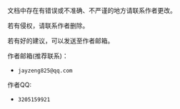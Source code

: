文档中存在有错误或不准确、不严谨的地方请联系作者更改。

若有侵权，请联系作者删除。

若有好的建议，可以发送至作者邮箱。


作者邮箱(推荐联系)：
- `jayzeng825@qq.com`

作者QQ:
- `3205159921`